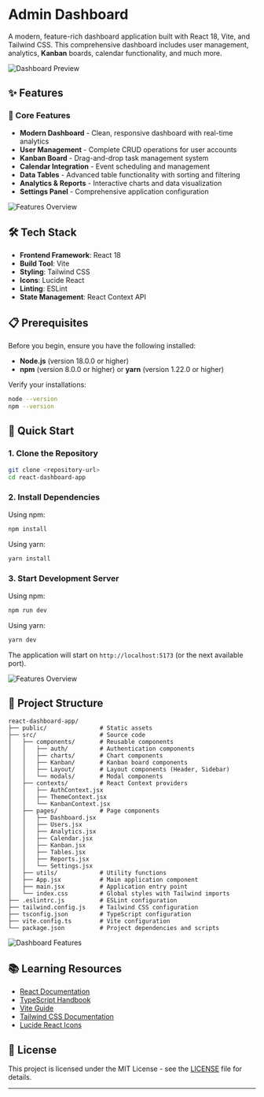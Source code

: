 # Admin Dashboard

A modern, feature-rich dashboard application built with React 18, Vite, and Tailwind CSS. This comprehensive dashboard includes user management, analytics, **Kanban** boards, calendar functionality, and much more.

![Dashboard Preview](https://github.com/user-attachments/assets/d1c3a085-41de-4be7-b4c2-b5e4236bc9eb)


## ✨ Features

### 🎯 Core Features

- **Modern Dashboard** - Clean, responsive dashboard with real-time analytics
- **User Management** - Complete CRUD operations for user accounts
- **Kanban Board** - Drag-and-drop task management system
- **Calendar Integration** - Event scheduling and management
- **Data Tables** - Advanced table functionality with sorting and filtering
- **Analytics & Reports** - Interactive charts and data visualization
- **Settings Panel** - Comprehensive application configuration

![Features Overview](https://github.com/user-attachments/assets/48825ba4-b4c9-4d2c-a082-b0ba0146a297)


## 🛠️ Tech Stack

- **Frontend Framework**: React 18
- **Build Tool**: Vite
- **Styling**: Tailwind CSS
- **Icons**: Lucide React
- **Linting**: ESLint
- **State Management**: React Context API

## 📋 Prerequisites

Before you begin, ensure you have the following installed:

- **Node.js** (version 18.0.0 or higher)
- **npm** (version 8.0.0 or higher) or **yarn** (version 1.22.0 or higher)

Verify your installations:

```bash
node --version
npm --version
```

## 🚀 Quick Start

### 1. Clone the Repository

```bash
git clone <repository-url>
cd react-dashboard-app
```

### 2. Install Dependencies

Using npm:

```bash
npm install
```

Using yarn:

```bash
yarn install
```

### 3. Start Development Server

Using npm:

```bash
npm run dev
```

Using yarn:

```bash
yarn dev
```

The application will start on `http://localhost:5173` (or the next available port).

![Features Overview](https://github.com/user-attachments/assets/818ca102-ae40-4e26-bce6-04bf46036085)


## 📁 Project Structure

```
react-dashboard-app/
├── public/               # Static assets
├── src/                  # Source code
│   ├── components/       # Reusable components
│   │   ├── auth/         # Authentication components
│   │   ├── charts/       # Chart components
│   │   ├── Kanban/       # Kanban board components
│   │   ├── Layout/       # Layout components (Header, Sidebar)
│   │   └── modals/       # Modal components
│   ├── contexts/         # React Context providers
│   │   ├── AuthContext.jsx
│   │   ├── ThemeContext.jsx
│   │   └── KanbanContext.jsx
│   ├── pages/            # Page components
│   │   ├── Dashboard.jsx
│   │   ├── Users.jsx
│   │   ├── Analytics.jsx
│   │   ├── Calendar.jsx
│   │   ├── Kanban.jsx
│   │   ├── Tables.jsx
│   │   ├── Reports.jsx
│   │   └── Settings.jsx
│   ├── utils/            # Utility functions
│   ├── App.jsx           # Main application component
│   ├── main.jsx          # Application entry point
│   └── index.css         # Global styles with Tailwind imports
├── .eslintrc.js          # ESLint configuration
├── tailwind.config.js    # Tailwind CSS configuration
├── tsconfig.json         # TypeScript configuration
├── vite.config.ts        # Vite configuration
└── package.json          # Project dependencies and scripts
```

![Dashboard Features](https://images.pexels.com/photos/265087/pexels-photo-265087.jpeg?auto=compress&cs=tinysrgb&w=1260&h=750&dpr=1)

## 📚 Learning Resources

- [React Documentation](https://react.dev/)
- [TypeScript Handbook](https://www.typescriptlang.org/docs/)
- [Vite Guide](https://vitejs.dev/guide/)
- [Tailwind CSS Documentation](https://tailwindcss.com/docs)
- [Lucide React Icons](https://lucide.dev/)

## 📄 License

This project is licensed under the MIT License - see the [LICENSE](LICENSE) file for details.

---
